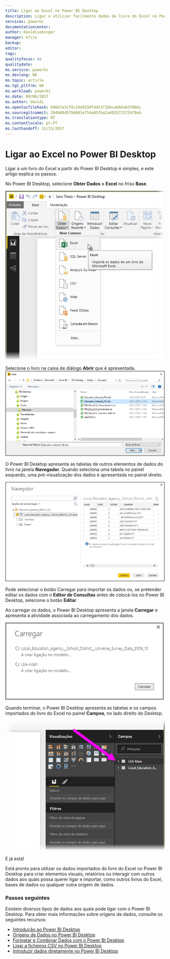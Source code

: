 ```yaml
---
title: Ligar ao Excel no Power BI Desktop
description: Ligar e utilizar facilmente dados de livro do Excel no Power BI Desktop
services: powerbi
documentationcenter: 
author: davidiseminger
manager: kfile
backup: 
editor: 
tags: 
qualityfocus: no
qualitydate: 
ms.service: powerbi
ms.devlang: NA
ms.topic: article
ms.tgt_pltfrm: NA
ms.workload: powerbi
ms.date: 09/06/2017
ms.author: davidi
ms.openlocfilehash: b96b7a3cfdc34d9150fdd21f1bbca6b6ab3786bc
ms.sourcegitcommit: 284b09d579d601e754a05fba2a4025723724f8eb
ms.translationtype: HT
ms.contentlocale: pt-PT
ms.lasthandoff: 11/15/2017
---
```

# <a name="connect-to-excel-in-power-bi-desktop"></a>Ligar ao Excel no Power BI Desktop
Ligar a um livro do Excel a partir do Power BI Desktop é simples, e este artigo explica os passos.

No Power BI Desktop, selecione **Obter Dados > Excel** no friso **Base**.

![](media/desktop-connect-excel/connect_to_excel_1.png)

Selecione o livro na caixa de diálogo **Abrir** que é apresentada.
![](media/desktop-connect-excel/connect_to_excel_2.png)

O Power BI Desktop apresenta as tabelas de outros elementos de dados do livro na janela **Navegador**. Quando seleciona uma tabela no painel esquerdo, uma pré-visualização dos dados é apresentada no painel direito.

![](media/desktop-connect-excel/connect_to_excel_3.png)

Pode selecionar o botão Carregar para importar os dados ou, se pretender editar os dados com o **Editor de Consultas** antes de colocá-los no Power BI Desktop, selecione o botão **Editar**.

Ao carregar os dados, o Power BI Desktop apresenta a janela **Carregar** e apresenta a atividade associada ao carregamento dos dados.  

![](media/desktop-connect-excel/connect_to_excel_4.png)

Quando terminar, o Power BI Desktop apresenta as tabelas e os campos importados do livro do Excel no painel **Campos**, no lado direito do Desktop.

![](media/desktop-connect-excel/connect_to_excel_5.png)

E já está!

Está pronto para utilizar os dados importados do livro do Excel no Power BI Desktop para criar elementos visuais, relatórios ou interagir com outros dados aos quais possa querer ligar e importar, como outros livros do Excel, bases de dados ou qualquer outra origem de dados.

### <a name="next-steps"></a>Passos seguintes
Existem diversos tipos de dados aos quais pode ligar com o Power BI Desktop. Para obter mais informações sobre origens de dados, consulte os seguintes recursos:

* [Introdução ao Power BI Desktop](desktop-getting-started.md)
* [Origens de Dados no Power BI Desktop](desktop-data-sources.md)
* [Formatar e Combinar Dados com o Power BI Desktop](desktop-shape-and-combine-data.md)
* [Ligar a ficheiros CSV no Power BI Desktop](desktop-connect-csv.md)   
* [Introduzir dados diretamente no Power BI Desktop](desktop-enter-data-directly-into-desktop.md)   

